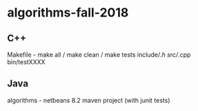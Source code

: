 # algorithms-fall-2018

## C++

Makefile - make all / make clean / make tests
include/*.h
src/*.cpp
bin/testXXXX

## Java

algorithms - netbeans 8.2 maven project (with junit tests)

